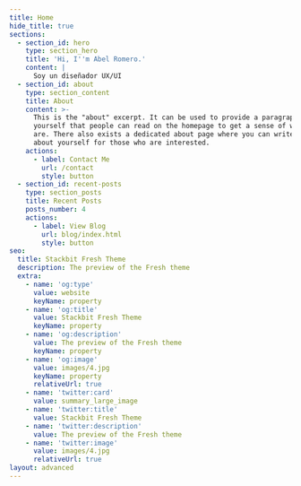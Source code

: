 ```yaml
---
title: Home
hide_title: true
sections:
  - section_id: hero
    type: section_hero
    title: 'Hi, I''m Abel Romero.'
    content: |
      Soy un diseñador UX/UI
  - section_id: about
    type: section_content
    title: About
    content: >-
      This is the "about" excerpt. It can be used to provide a paragraph about
      yourself that people can read on the homepage to get a sense of who you
      are. There also exists a dedicated about page where you can write more
      about yourself for those who are interested.
    actions:
      - label: Contact Me
        url: /contact
        style: button
  - section_id: recent-posts
    type: section_posts
    title: Recent Posts
    posts_number: 4
    actions:
      - label: View Blog
        url: blog/index.html
        style: button
seo:
  title: Stackbit Fresh Theme
  description: The preview of the Fresh theme
  extra:
    - name: 'og:type'
      value: website
      keyName: property
    - name: 'og:title'
      value: Stackbit Fresh Theme
      keyName: property
    - name: 'og:description'
      value: The preview of the Fresh theme
      keyName: property
    - name: 'og:image'
      value: images/4.jpg
      keyName: property
      relativeUrl: true
    - name: 'twitter:card'
      value: summary_large_image
    - name: 'twitter:title'
      value: Stackbit Fresh Theme
    - name: 'twitter:description'
      value: The preview of the Fresh theme
    - name: 'twitter:image'
      value: images/4.jpg
      relativeUrl: true
layout: advanced
---
```

